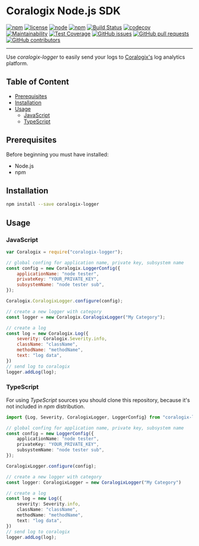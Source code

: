 # Coralogix Node.js SDK

[![npm](https://img.shields.io/npm/v/coralogix-logger.svg)](https://www.npmjs.com/package/coralogix-logger)
[![license](https://img.shields.io/github/license/coralogix/nodejs-coralogix-sdk.svg)](https://raw.githubusercontent.com/coralogix/nodejs-coralogix-sdk/master/LICENSE)
[![node](https://img.shields.io/node/v/coralogix-logger.svg)](https://www.npmjs.com/package/coralogix-logger)
[![npm](https://img.shields.io/npm/dt/coralogix-logger.svg)](https://www.npmjs.com/package/coralogix-logger)
[![Build Status](https://travis-ci.org/coralogix/nodejs-coralogix-sdk.svg?branch=master)](https://travis-ci.org/coralogix/nodejs-coralogix-sdk)
[![codecov](https://codecov.io/gh/coralogix/nodejs-coralogix-sdk/branch/master/graph/badge.svg)](https://codecov.io/gh/coralogix/nodejs-coralogix-sdk)
[![Maintainability](https://api.codeclimate.com/v1/badges/474f12c23edee33936b9/maintainability)](https://codeclimate.com/github/coralogix/python-coralogix-sdk/maintainability)
[![Test Coverage](https://api.codeclimate.com/v1/badges/474f12c23edee33936b9/test_coverage)](https://codeclimate.com/github/coralogix/python-coralogix-sdk/test_coverage)
[![GitHub issues](https://img.shields.io/github/issues/coralogix/nodejs-coralogix-sdk.svg)](https://github.com/coralogix/nodejs-coralogix-sdk/issues)
[![GitHub pull requests](https://img.shields.io/github/issues-pr/coralogix/nodejs-coralogix-sdk.svg)](https://github.com/coralogix/nodejs-coralogix-sdk/pulls)
[![GitHub contributors](https://img.shields.io/github/contributors/coralogix/nodejs-coralogix-sdk.svg)](https://github.com/coralogix/nodejs-coralogix-sdk/graphs/contributors)

-----
Use *coralogix-logger* to easily send your logs to [Coralogix's](http://www.coralogix.com) log analytics platform.

## Table of Content

* [Prerequisites](#prerequisites)
* [Installation](#installation)
* [Usage](#installation)
    * [JavaScript](#javascript)
    * [TypeScript](#typescript)

## Prerequisites

Before beginning you must have installed:

* Node.js
* npm

## Installation

```sh
npm install --save coralogix-logger
```

## Usage

### JavaScript

```js
var Coralogix = require("coralogix-logger");

// global confing for application name, private key, subsystem name
const config = new Coralogix.LoggerConfig({
    applicationName: "node tester",
    privateKey: "YOUR_PRIVATE_KEY",
    subsystemName: "node tester sub",
});

Coralogix.CoralogixLogger.configure(config);

// create a new logger with category
const logger = new Coralogix.CoralogixLogger("My Category");

// create a log
const log = new Coralogix.Log({
    severity: Coralogix.Severity.info,
    className: "className",
    methodName: "methodName",
    text: "log data",
})
// send log to coralogix
logger.addLog(log);
```

### TypeScript

For using *TypeScript* sources you should clone this repository, because
it's not included in *npm* distribution.

```typescript
import {Log, Severity, CoralogixLogger, LoggerConfig} from "coralogix-logger";

// global confing for application name, private key, subsystem name
const config = new LoggerConfig({
    applicationName: "node tester",
    privateKey: "YOUR_PRIVATE_KEY",
    subsystemName: "node tester sub",
});

CoralogixLogger.configure(config);

// create a new logger with category
const logger: CoralogixLogger = new CoralogixLogger("My Category")

// create a log
const log = new Log({
    severity: Severity.info,
    className: "className",
    methodName: "methodName",
    text: "log data",
})
// send log to coralogix
logger.addLog(log);
```
